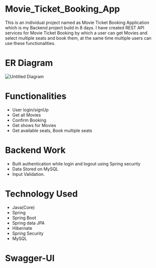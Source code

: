 # Movie_Ticket_Booking_App
This is an individual project named as Movie Ticket Booking Application which is my Backend project build in 8 days. I have created REST API services for Movie Ticket Booking by which a user can get Movies and select multiple seats and book them, at the same time multiple users can use these functionalities.
# ER Diagram
![Untitled Diagram](https://user-images.githubusercontent.com/101569228/224000887-0bb09c82-9378-4a17-9d44-e39b29adb35e.jpg)
# Functionalities

- User login/signUp
- Get all Movies
- Confirm Booking
- Get shows for Movies
- Get available seats, Book multiple seats
# Backend Work

- Built authentication while login and logout using Spring security
- Data Stored on MySQL
- Input Validation.
# Technology Used

- Java(Core)
- Spring
- Spring Boot
- Spring data JPA
- Hibernate
- Spring Security
- MySQL

# Swagger-UI
